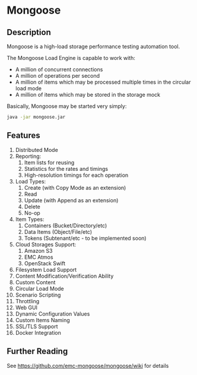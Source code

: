 # Mongoose

## Description
Mongoose is a high-load storage performance testing automation tool.

The Mongoose Load Engine is capable to work with:

* A million of concurrent connections
* A million of operations per second
* A million of items which may be processed multiple times in the circular load mode
* A million of items which may be stored in the storage mock

Basically, Mongoose may be started very simply:
```bash
java -jar mongoose.jar
```

## Features
1. Distributed Mode
2. Reporting:
    1. Item lists for reusing
    2. Statistics for the rates and timings
    3. High-resolution timings for each operation
3. Load Types:
    1. Create (with Copy Mode as an extension)
    2. Read
    3. Update (with Append as an extension)
    4. Delete
    5. No-op
4. Item Types:
    1. Containers (Bucket/Directory/etc)
    2. Data Items (Object/File/etc)
    3. Tokens (Subtenant/etc - to be implemented soon)
5. Cloud Storages Support:
    1. Amazon S3
    2. EMC Atmos
    3. OpenStack Swift
4. Filesystem Load Support
5. Content Modification/Verification Ability
6. Custom Content
7. Circular Load Mode
8. Scenario Scripting
9. Throttling
10. Web GUI
11. Dynamic Configuration Values
12. Custom Items Naming
13. SSL/TLS Support
14. Docker Integration

## Further Reading
See <https://github.com/emc-mongoose/mongoose/wiki> for details